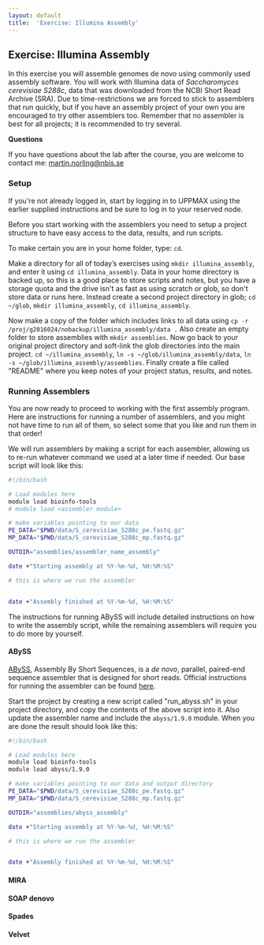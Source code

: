 ```yaml
---
layout: default
title:  'Exercise: Illumina Assembly'
---
```


## Exercise: Illumina Assembly

In this exercise you will assemble genomes de novo using commonly used assembly software. You will work with Illumina data of _Saccharomyces cerevisiae S288c_, data that was downloaded from the NCBI Short Read Archive (SRA). Due to time-restrictions we are forced to stick to assemblers that run quickly, but if you have an assembly project of your own you are encouraged to try other assemblers too. Remember that no assembler is best for all projects; it is recommended to try several.

**Questions**

If you have questions about the lab after the course, you are welcome to contact me: martin.norling@nbis.se

### Setup

If you're not already logged in, start by logging in to UPPMAX using the earlier supplied instructions and be sure to log in to your reserved node.

Before you start working with the assemblers you need to setup a project structure to have easy access to the data, results, and run scripts.

To make certain you are in your home folder, type: `cd`.

Make a directory for all of today’s exercises using `mkdir illumina_assembly`, and enter it using `cd illumina_assembly`. Data in your home directory is backed up, so this is a good place to store scripts and notes, but you have a storage quota and the drive isn't as fast as using scratch or glob, so don't store data or runs here. Instead create a second project directory in glob; `cd ~/glob`, `mkdir illumina_assembly`, `cd illumina_assembly`. 

Now make a copy of the folder which includes links to all data using `cp -r /proj/g2016024/nobackup/illumina_assembly/data .`
Also create an empty folder to store assemblies with `mkdir assemblies`. Now go back to your original project directory and soft-link the glob directories into the main project. `cd ~/illumina_assembly`, `ln -s ~/glob/illumina_assembly/data`, `ln -s ~/glob/illumina_assembly/assemblies`. Finally create a file called "README" where you keep notes of your project status, results, and notes. 

### Running Assemblers

You are now ready to proceed to working with the first assembly program. Here are instructions for running a number of assemblers, and you might not have time to run all of them, so select some that you like and run them in that order!

We will run assemblers by making a script for each assembler, allowing us to re-run whatever command we used at a later time if needed. Our base script will look like this:

```bash
#!/bin/bash

# Load modules here
module load bioinfo-tools
# module load <assembler module>

# make variables pointing to our data
PE_DATA="$PWD/data/S_cerevisiae_S288c_pe.fastq.gz"
MP_DATA="$PWD/data/S_cerevisiae_S288c_mp.fastq.gz"

OUTDIR="assemblies/assembler_name_assembly"

date +"Starting assembly at %Y-%m-%d, %H:%M:%S"

# this is where we run the assembler


date +"Assembly finished at %Y-%m-%d, %H:%M:%S"
```

The instructions for running ABySS will include detailed instructions on how to write the assembly script, while the remaining assemblers will require you to do more by yourself.

#### ABySS 

[ABySS](http://www.bcgsc.ca/platform/bioinfo/software/abyss), Assembly By Short Sequences, is a _de novo_, parallel, paired-end sequence assembler that is designed for short reads. Official instructions for running the assembler can be found [here](https://github.com/bcgsc/abyss#assembling-a-paired-end-library). 

Start the project by creating a new script called "run_abyss.sh" in your project directory, and copy the contents of the above script into it. Also update the assembler name and include the `abyss/1.9.0` module. When you are done the result should look like this:
```bash
#!/bin/bash

# Load modules here
module load bioinfo-tools
module load abyss/1.9.0

# make variables pointing to our data and output directory
PE_DATA="$PWD/data/S_cerevisiae_S288c_pe.fastq.gz"
MP_DATA="$PWD/data/S_cerevisiae_S288c_mp.fastq.gz"

OUTDIR="assemblies/abyss_assembly"

date +"Starting assembly at %Y-%m-%d, %H:%M:%S"

# this is where we run the assembler


date +"Assembly finished at %Y-%m-%d, %H:%M:%S"
```




#### MIRA

#### SOAP denovo

#### Spades

#### Velvet

